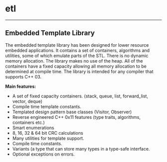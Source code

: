 **etl**
===
----------
Embedded Template Library
-------------------------
The embedded template library has been designed for lower resource embedded applications.
It contains a set of containers, algorithms and utilities, some of which emulate parts of the STL.
There is no dynamic memory allocation. The library makes no use of the heap. All of the containers have a fixed capacity allowing all memory allocation to be determined at compile time.
The library is intended for any compiler that supports C++ 03.

**Main features:**

 - A set of fixed capacity containers. (stack, queue, list, forward_list, vector, deque)
 - Compile time template constants.
 - Templated design pattern base classes (Visitor, Observer)
 - Reverse engineered C++ 0x11 features (type traits, algorithms, containers etc.)
 - Smart enumerations
 - 8, 16, 32 & 64 bit CRC calculations
 - Many utilities for template support.
 - Compile time constants.
 - Variants (a type that can store many types in a type-safe interface.
 - Optional exceptions on errors.

